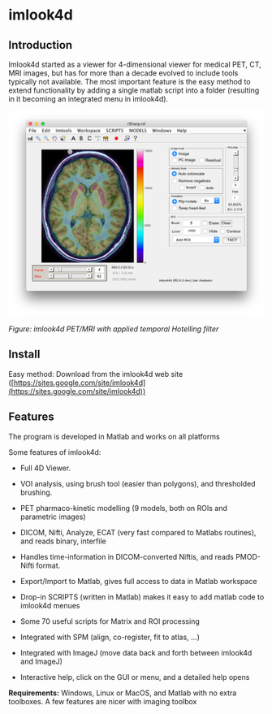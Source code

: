 imlook4d
========

Introduction
------------

Imlook4d started as a viewer for 4-dimensional viewer for medical PET, CT, MRI
images, but has for more than a decade evolved to include tools typically not
available. The most important feature is the easy method to extend functionality
by adding a single matlab script into a folder (resulting in it becoming an
integrated menu in imlook4d).  

![](Imlook4d_PET_MRI_screenshot.png)

*Figure: imlook4d PET/MRI with applied temporal Hotelling filter*

Install
-------

Easy method:  Download from the imlook4d web site
([https://sites.google.com/site/imlook4d](https://sites.google.com/site/imlook4d))



Features
--------

The program is developed in Matlab and works on all platforms

Some features of imlook4d:

-   Full 4D Viewer.  

-   VOI analysis, using brush tool (easier than polygons), and thresholded brushing.
    
-   PET pharmaco-kinetic modelling (9 models, both on ROIs and parametric images)

-   DICOM, Nifti, Analyze, ECAT (very fast compared to Matlabs routines), and
    reads binary, interfile

-   Handles time-information in DICOM-converted Niftis, and reads PMOD-Nifti format.

-   Export/Import to Matlab, gives full access to data in Matlab workspace

-   Drop-in SCRIPTS (written in Matlab)  makes it easy to add matlab code to imlook4d menues

-   Some 70 useful scripts for Matrix and ROI processing

-   Integrated with SPM (align, co-register, fit to atlas, ...)

-   Integrated with ImageJ (move data back and forth between imlook4d and ImageJ)

-   Interactive help, click on the GUI or menu, and a detailed help opens


**Requirements:** Windows, Linux or MacOS, and Matlab with no extra toolboxes.  A few features are nicer with imaging toolbox
